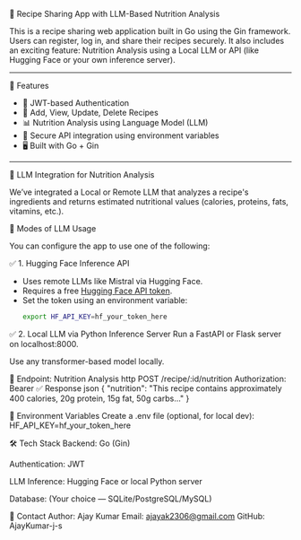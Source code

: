  🧠 Recipe Sharing App with LLM-Based Nutrition Analysis

This is a recipe sharing web application built in Go using the Gin framework. Users can register, log in, and share their recipes securely. It also includes an exciting feature: Nutrition Analysis using a Local LLM or API (like Hugging Face or your own inference server).

---

 🚀 Features

- 🔐 JWT-based Authentication
- 🍳 Add, View, Update, Delete Recipes
- 📊 Nutrition Analysis using Language Model (LLM)
- 🧪 Secure API integration using environment variables
- 🖥️ Built with Go + Gin

---
 🧠 LLM Integration for Nutrition Analysis

We’ve integrated a Local or Remote LLM that analyzes a recipe's ingredients and returns estimated nutritional values (calories, proteins, fats, vitamins, etc.).

🔌 Modes of LLM Usage

You can configure the app to use one of the following:

✅ 1. Hugging Face Inference API
- Uses remote LLMs like Mistral via Hugging Face.
- Requires a free [Hugging Face API token](https://huggingface.co/settings/tokens).
- Set the token using an environment variable:
  ```bash
  export HF_API_KEY=hf_your_token_here
✅ 2. Local LLM via Python Inference Server
Run a FastAPI or Flask server on localhost:8000.

Use any transformer-based model locally.

🧪 Endpoint: Nutrition Analysis
http
POST /recipe/:id/nutrition
Authorization: Bearer <your JWT token>
✅ Response
json
{
  "nutrition": "This recipe contains approximately 400 calories, 20g protein, 15g fat, 50g carbs..."
}


🔐 Environment Variables
Create a .env file (optional, for local dev):
HF_API_KEY=hf_your_token_here


🛠️ Tech Stack
Backend: Go (Gin)

Authentication: JWT

LLM Inference: Hugging Face or local Python server

Database: (Your choice — SQLite/PostgreSQL/MySQL)

📧 Contact
Author: Ajay Kumar
Email: ajayak2306@gmail.com
GitHub: AjayKumar-j-s

